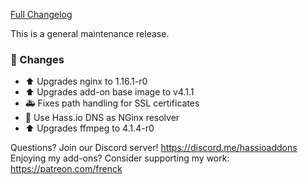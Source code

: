 [Full Changelog][changelog]

This is a general maintenance release.

### 🔨 Changes

- :arrow_up: Upgrades nginx to 1.16.1-r0
- :arrow_up: Upgrades add-on base image to v4.1.1
- :ambulance: Fixes path handling for SSL certificates
- :hammer: Use Hass.io DNS as NGinx resolver
- :arrow_up: Upgrades ffmpeg to 4.1.4-r0

[changelog]: https://github.com/hassio-addons/addon-motioneye/compare/v0.5.3...v0.5.4

Questions? Join our Discord server! https://discord.me/hassioaddons
Enjoying my add-ons? Consider supporting my work: https://patreon.com/frenck